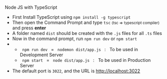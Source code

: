 Node JS with TypeScript

<ul>

<li> First Install TypeScript using <code>npm install -g typescript</code> </li>

<li> Then open the Command Prompt and type <code>tsc</code> <small>(tsc => typescript compiler)</small> and press <b>enter</b> </li>

<li> A folder named <code>dist</code> should be created with the <code>.js</code> files for all <code>.ts</code> files </li>

<li> Now in the command prompt, run <code>npm run dev</code> or <code>npm start</code> </li>

<li> 
	<ul>
		<li> <code> npm run dev </code> = <code> nodemon dist/app.js </code>  : &nbsp; To be used in Development Server </li>
		<li> <code> npm start </code> = <code> node dist/app.js </code>  : &nbsp; To be used in Production Server </li>
	</ul>
</li>

<li> The default port is <code>3022</code>, and the URL is <a href="javascript:void(0)">http://localhost:3022</a> </li>

</ul>
